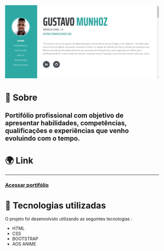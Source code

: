 
<h1 align ="center">
    <img src="./public/assets/img/index.jpg">
</h1>

# 📑 Sobre
 Portifólio profissional com objetivo de apresentar habilidades, competências, qualificações e experiências que venho evoluindo com o tempo.   
---

#  🌍 Link 
---
 <h3>
    <a href="https://portifoliogmunhoz.web.app/">Acessar portifólio</a>
 </h3>
 

 # 🚀 Tecnologias utilizadas 

 O projeto foi desenvolvido utilizando as seguintes tecnologias :

 - HTML
 - CSS
 - BOOTSTRAP
 - AOS ANIME
 
